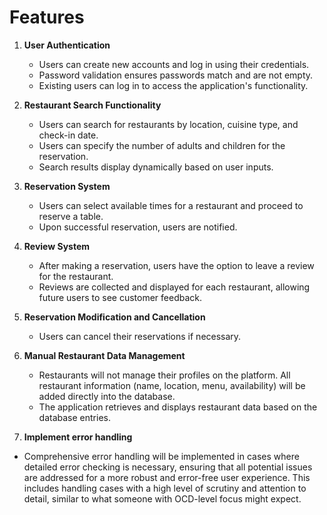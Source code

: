 # Features

1. **User Authentication**
    - Users can create new accounts and log in using their credentials.
    - Password validation ensures passwords match and are not empty.
    - Existing users can log in to access the application's functionality.

2. **Restaurant Search Functionality**
    - Users can search for restaurants by location, cuisine type, and check-in date.
    - Users can specify the number of adults and children for the reservation.
    - Search results display dynamically based on user inputs.

3. **Reservation System**
    - Users can select available times for a restaurant and proceed to reserve a table.
    - Upon successful reservation, users are notified.

5. **Review System**
    - After making a reservation, users have the option to leave a review for the restaurant.
    - Reviews are collected and displayed for each restaurant, allowing future users to see customer feedback.

6. **Reservation Modification and Cancellation**
    - Users can cancel their reservations if necessary.

7. **Manual Restaurant Data Management**
    - Restaurants will not manage their profiles on the platform. All restaurant information (name, location, menu, availability)
      will be added directly into the database.
    - The application retrieves and displays restaurant data based on the database entries.

8. **Implement error handling**
 - Comprehensive error handling will be implemented in cases where detailed error checking is necessary, ensuring that all potential 
issues are addressed for a more robust and error-free user experience. This includes handling cases with a high level of scrutiny and attention to 
detail, similar to what someone with OCD-level focus might expect.